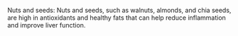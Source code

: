 Nuts and seeds: Nuts and seeds, such as walnuts, almonds, and chia seeds, are high in antioxidants and healthy fats that can help reduce inflammation and improve liver function.